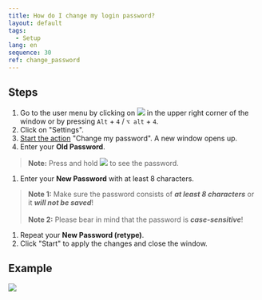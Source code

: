 ```yaml
---
title: How do I change my login password?
layout: default
tags:
  - Setup
lang: en
sequence: 30
ref: change_password
---
```


## Steps
1. Go to the user menu by clicking on ![](assets/UserMenu_Rabbit_WebUI.png) in the upper right corner of the window or by pressing `Alt` + `4` / `⌥ alt` + `4`.
1. Click on "Settings".
1. [Start the action](StartAction) "Change my password". A new window opens up.
1. Enter your **Old Password**.
 >**Note:** Press and hold ![](assets/ShowPassword_Icon.png) to see the password.

1. Enter your **New Password** with at least 8 characters.
 >**Note 1:** Make sure the password consists of ***at least 8 characters*** or it ***will not be saved***!<br><br>
 >**Note 2:** Please bear in mind that the password is ***case-sensitive***!

1. Repeat your **New Password (retype)**.
1. Click "Start" to apply the changes and close the window.

## Example
![](assets/Change_password.gif)
